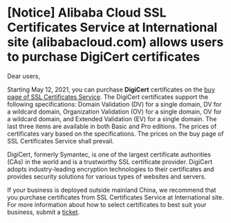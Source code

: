 # \[Notice\] Alibaba Cloud SSL Certificates Service at International site \(alibabacloud.com\) allows users to purchase DigiCert certificates

Dear users,

Starting May 12, 2021, you can purchase **DigiCert** certificates on the [buy page of SSL Certificates Service](https://common-buy-intl.aliyun.com/?commodityCode=cas_intl#/buy). The DigiCert certificates support the following specifications: Domain Validation \(DV\) for a single domain, DV for a wildcard domain, Organization Validation \(OV\) for a single domain, OV for a wildcard domain, and Extended Validation \(EV\) for a single domain. The last three items are available in both Basic and Pro editions. The prices of certificates vary based on the specifications. The prices on the buy page of SSL Certificates Service shall prevail.

DigiCert, formerly Symantec, is one of the largest certificate authorities \(CAs\) in the world and is a trustworthy SSL certificate provider. DigiCert adopts industry-leading encryption technologies to their certificates and provides security solutions for various types of websites and servers.

If your business is deployed outside mainland China, we recommend that you purchase certificates from SSL Certificates Service at International site. For more information about how to select certificates to best suit your business, submit a [ticket](https://ticket-intl.console.aliyun.com/#/ticket/add/?productId=80).

